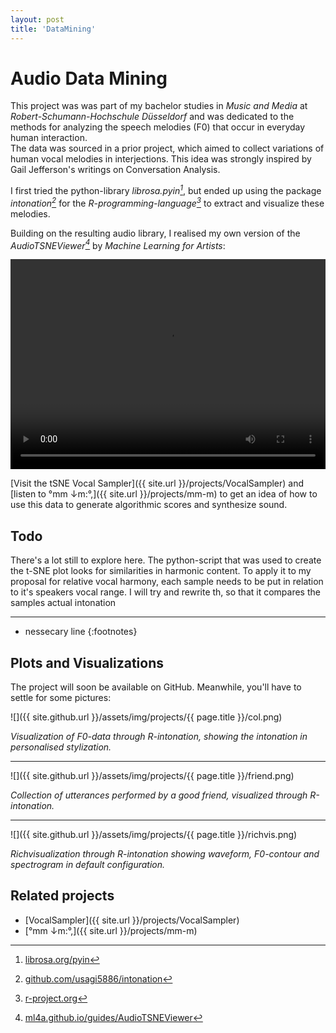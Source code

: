 ```yaml
---
layout: post
title: 'DataMining'
---
```


# Audio Data Mining

This project was was part of my bachelor studies in *Music and Media* at *Robert-Schumann-Hochschule Düsseldorf* and was dedicated to the methods for analyzing the speech melodies (F0) that occur in everyday human interaction.  
The data was sourced in a prior project, which aimed to collect variations of human vocal melodies in interjections. This idea was strongly inspired by Gail Jefferson's writings on Conversation Analysis.  

I first tried the python-library *librosa.pyin[^pyin]*, but ended up using the package *intonation[^inton]* for the *R-programming-language[^cran]* to extract and visualize these melodies.  

Building on the resulting audio library, I realised my own version of the *AudioTSNEViewer[^atv]* by *Machine Learning for Artists*:

<video width="100%" height="336" controls>
  <source src="{{ site.url }}/assets/vid/projects/{{page.title}}/tsne.mp4" type="video/mp4">
</video>  

[Visit the tSNE Vocal Sampler]({{ site.url }}/projects/VocalSampler) and [listen to °mm ↓m​:​°​,]({{ site.url }}/projects/mm-m) to get an idea of how to use this data to generate algorithmic scores and synthesize sound. 

<!--- [SuperCollider](https://supercollider.github.io/). --->

## Todo

There's a lot still to explore here. 
The python-script that was used to create the t-SNE plot looks for similarities in harmonic content. 
To apply it to my proposal for relative vocal harmony, each sample needs to be put in relation to it's speakers vocal range. 
I will try and rewrite th, so that it compares the samples actual intonation

---
* nessecary line
{:footnotes}

[^pyin]: [librosa.org/pyin](https://librosa.org/doc/main/generated/librosa.pyin.html)
[^inton]: [github.com/usagi5886/intonation](https://github.com/usagi5886/intonation)
[^cran]: [r-project.org](https://www.r-project.org/)
[^atv]: [ml4a.github.io/guides/AudioTSNEViewer](https://ml4a.github.io/guides/AudioTSNEViewer/)

## Plots and Visualizations

The project will soon be available on GitHub. Meanwhile, you'll have to settle for some pictures:

![]({{ site.github.url }}/assets/img/projects/{{ page.title }}/col.png)

*Visualization of F0-data through R-intonation, showing the intonation in personalised stylization.*

---

![]({{ site.github.url }}/assets/img/projects/{{ page.title }}/friend.png)

*Collection of utterances performed by a good friend, visualized through R-intonation.*

---

![]({{ site.github.url }}/assets/img/projects/{{ page.title }}/richvis.png)

*Richvisualization through R-intonation showing waveform, F0-contour and spectrogram in default configuration.*


<!--- [GitHub-repostitory](https://github.com/FunctionalJerk/audio-DataMining) --->

## Related projects 
- [VocalSampler]({{ site.url }}/projects/VocalSampler)
- [°mm ↓m​:​°​,]({{ site.url }}/projects/mm-m)
